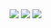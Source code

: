 <div Align = "Center">
<img src="https://github-readme-stats.vercel.app/api?username=LecoSchmittElias&show_icons=true&theme=tokyonight"></img>
<img src="https://github-readme-streak-stats.herokuapp.com/?user=LecoSchmittElias&theme=tokyonight"/>
<img src="https://github-readme-stats-eight-theta.vercel.app/api/top-langs/?username=LecoSchmittElias&layout=compact&langs_count=8&theme=tokyonight&include_all_commits=true&count_private=true"/> 
  </div>
